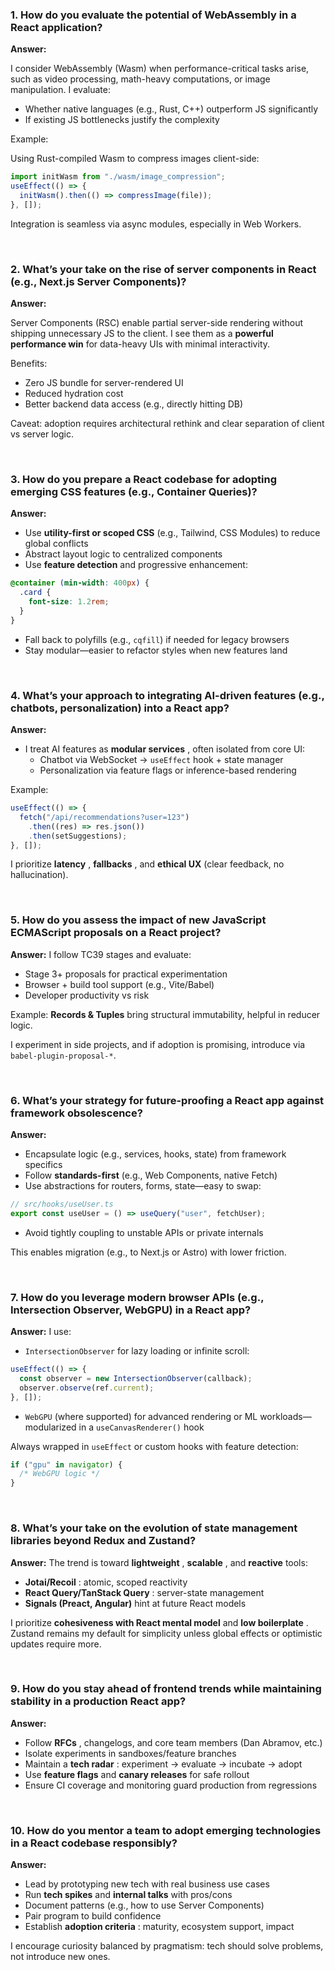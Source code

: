 ### 1. How do you evaluate the potential of WebAssembly in a React application?

**Answer:**

I consider WebAssembly (Wasm) when performance-critical tasks arise, such as video processing, math-heavy computations, or image manipulation. I evaluate:

- Whether native languages (e.g., Rust, C++) outperform JS significantly
- If existing JS bottlenecks justify the complexity

Example:

Using Rust-compiled Wasm to compress images client-side:

```jsx
import initWasm from "./wasm/image_compression";
useEffect(() => {
  initWasm().then(() => compressImage(file));
}, []);
```

Integration is seamless via async modules, especially in Web Workers.

<br />

### 2. What’s your take on the rise of server components in React (e.g., Next.js Server Components)?

**Answer:**

Server Components (RSC) enable partial server-side rendering without shipping unnecessary JS to the client. I see them as a **powerful performance win** for data-heavy UIs with minimal interactivity.

Benefits:

- Zero JS bundle for server-rendered UI
- Reduced hydration cost
- Better backend data access (e.g., directly hitting DB)

Caveat: adoption requires architectural rethink and clear separation of client vs server logic.

<br />

### 3. How do you prepare a React codebase for adopting emerging CSS features (e.g., Container Queries)?

**Answer:**

- Use **utility-first or scoped CSS** (e.g., Tailwind, CSS Modules) to reduce global conflicts
- Abstract layout logic to centralized components
- Use **feature detection** and progressive enhancement:

```css
@container (min-width: 400px) {
  .card {
    font-size: 1.2rem;
  }
}
```

- Fall back to polyfills (e.g., `cqfill`) if needed for legacy browsers
- Stay modular—easier to refactor styles when new features land

<br />

### 4. What’s your approach to integrating AI-driven features (e.g., chatbots, personalization) into a React app?

**Answer:**

- I treat AI features as **modular services** , often isolated from core UI:
  - Chatbot via WebSocket → `useEffect` hook + state manager
  - Personalization via feature flags or inference-based rendering

Example:

```jsx
useEffect(() => {
  fetch("/api/recommendations?user=123")
    .then((res) => res.json())
    .then(setSuggestions);
}, []);
```

I prioritize **latency** , **fallbacks** , and **ethical UX** (clear feedback, no hallucination).

<br />

### 5. How do you assess the impact of new JavaScript ECMAScript proposals on a React project?

**Answer:**
I follow TC39 stages and evaluate:

- Stage 3+ proposals for practical experimentation
- Browser + build tool support (e.g., Vite/Babel)
- Developer productivity vs risk

Example: **Records & Tuples** bring structural immutability, helpful in reducer logic.

I experiment in side projects, and if adoption is promising, introduce via `babel-plugin-proposal-*`.

<br />

### 6. What’s your strategy for future-proofing a React app against framework obsolescence?

**Answer:**

- Encapsulate logic (e.g., services, hooks, state) from framework specifics
- Follow **standards-first** (e.g., Web Components, native Fetch)
- Use abstractions for routers, forms, state—easy to swap:

```jsx
// src/hooks/useUser.ts
export const useUser = () => useQuery("user", fetchUser);
```

- Avoid tightly coupling to unstable APIs or private internals

This enables migration (e.g., to Next.js or Astro) with lower friction.

<br />

### 7. How do you leverage modern browser APIs (e.g., Intersection Observer, WebGPU) in a React app?

**Answer:**
I use:

- `IntersectionObserver` for lazy loading or infinite scroll:

```jsx
useEffect(() => {
  const observer = new IntersectionObserver(callback);
  observer.observe(ref.current);
}, []);
```

- `WebGPU` (where supported) for advanced rendering or ML workloads—modularized in a `useCanvasRenderer()` hook

Always wrapped in `useEffect` or custom hooks with feature detection:

```jsx
if ("gpu" in navigator) {
  /* WebGPU logic */
}
```

<br />

### 8. What’s your take on the evolution of state management libraries beyond Redux and Zustand?

**Answer:**
The trend is toward **lightweight** , **scalable** , and **reactive** tools:

- **Jotai/Recoil** : atomic, scoped reactivity
- **React Query/TanStack Query** : server-state management
- **Signals (Preact, Angular)** hint at future React models

I prioritize **cohesiveness with React mental model** and **low boilerplate** . Zustand remains my default for simplicity unless global effects or optimistic updates require more.

<br />

### 9. How do you stay ahead of frontend trends while maintaining stability in a production React app?

**Answer:**

- Follow **RFCs** , changelogs, and core team members (Dan Abramov, etc.)
- Isolate experiments in sandboxes/feature branches
- Maintain a **tech radar** : experiment → evaluate → incubate → adopt
- Use **feature flags** and **canary releases** for safe rollout
- Ensure CI coverage and monitoring guard production from regressions

<br />

### 10. How do you mentor a team to adopt emerging technologies in a React codebase responsibly?

**Answer:**

- Lead by prototyping new tech with real business use cases
- Run **tech spikes** and **internal talks** with pros/cons
- Document patterns (e.g., how to use Server Components)
- Pair program to build confidence
- Establish **adoption criteria** : maturity, ecosystem support, impact

I encourage curiosity balanced by pragmatism: tech should solve problems, not introduce new ones.
